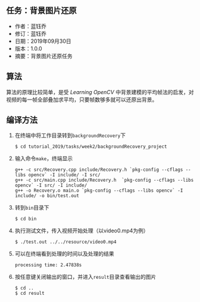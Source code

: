 ## 任务：背景图片还原

- 作者：蓝钰乔
- 修订：蓝钰乔
- 日期：2019年09月30日
- 版本：1.0.0
- 摘要：背景图片还原任务



## 算法

算法的原理比较简单，是受 *Learning OpenCV* 中背景建模的平均帧法的启发，对视频的每一帧全部叠加求平均，只要帧数够多就可以还原出背景。

## 编译方法

1. 在终端中将工作目录转到`backgroundRecovery`下

   ```shell
   $ cd tutorial_2019/tasks/week2/backgroundRecovery_project
   ```

   

2. 输入命令`make`，终端显示

   ```shell
   g++ -c src/Recovery.cpp include/Recovery.h `pkg-config --cflags --libs opencv` -I include/ -I src/
   g++ -c src/main.cpp include/Recovery.h  `pkg-config --cflags --libs opencv` -I src/ -I include/
   g++ -o Recovery.o main.o `pkg-config --cflags --libs opencv` -I include/ -o bin/test.out
   ```

   

3. 转到`bin`目录下

   ```
   $ cd bin
   ```

   

4. 执行测试文件，传入视频开始处理（以video0.mp4为例）

   ```shell
   $ ./test.out ../../resource/video0.mp4
   ```

   

5. 可以在终端看到处理的时间以及处理的结果

   ```shell
   processing time: 2.47838s
   ```

   

6. 按任意键关闭输出的窗口，并进入`result`目录查看输出的图片

   ```shell
   $ cd ..
   $ cd result
   ```

   

